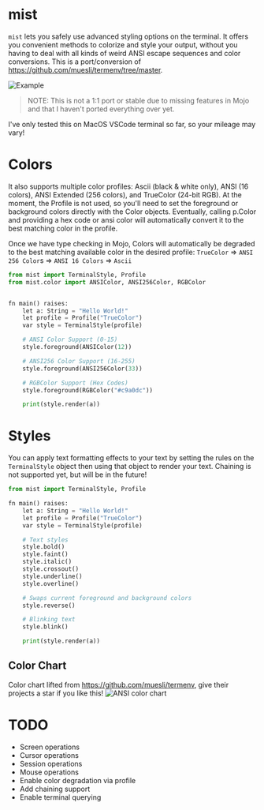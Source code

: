 # mist
`mist` lets you safely use advanced styling options on the terminal. It offers you convenient methods to colorize and style your output, without you having to deal with all kinds of weird ANSI escape sequences and color conversions. This is a port/conversion of https://github.com/muesli/termenv/tree/master.

![Example](https://github.com/thatstoasty/mist/blob/main/examples/hello_world/hello_world.png)

> NOTE: This is not a 1:1 port or stable due to missing features in Mojo and that I haven't ported everything over yet.

I've only tested this on MacOS VSCode terminal so far, so your mileage may vary!

# Colors
It also supports multiple color profiles: Ascii (black & white only), ANSI (16 colors), ANSI Extended (256 colors), and TrueColor (24-bit RGB). At the moment, the Profile is not used, so you'll need to set the foreground or background colors directly with the Color objects. Eventually, calling p.Color and providing a hex code or ansi color will automatically convert it to the best matching color in the profile.

Once we have type checking in Mojo, Colors will automatically be degraded to the best matching available color in the desired profile:
`TrueColor` => `ANSI 256 Color`s => `ANSI 16 Colors` => `Ascii`

```python
from mist import TerminalStyle, Profile
from mist.color import ANSIColor, ANSI256Color, RGBColor


fn main() raises:
    let a: String = "Hello World!"
    let profile = Profile("TrueColor")
    var style = TerminalStyle(profile)

    # ANSI Color Support (0-15)
    style.foreground(ANSIColor(12))

    # ANSI256 Color Support (16-255)
    style.foreground(ANSI256Color(33))

    # RGBColor Support (Hex Codes)
    style.foreground(RGBColor("#c9a0dc"))

    print(style.render(a))
```

# Styles
You can apply text formatting effects to your text by setting the rules on the `TerminalStyle` object then using that object to render your text.
Chaining is not supported yet, but will be in the future!

```python
from mist import TerminalStyle, Profile

fn main() raises:
    let a: String = "Hello World!"
    let profile = Profile("TrueColor")
    var style = TerminalStyle(profile)

    # Text styles
    style.bold()
    style.faint()
    style.italic()
    style.crossout()
    style.underline()
    style.overline()

    # Swaps current foreground and background colors
    style.reverse()

    # Blinking text
    style.blink()

    print(style.render(a))
```

## Color Chart
Color chart lifted from https://github.com/muesli/termenv, give their projects a star if you like this!
![ANSI color chart](https://github.com/thatstoasty/mist/blob/main/color-chart.png)


# TODO
- Screen operations
- Cursor operations
- Session operations
- Mouse operations
- Enable color degradation via profile
- Add chaining support
- Enable terminal querying